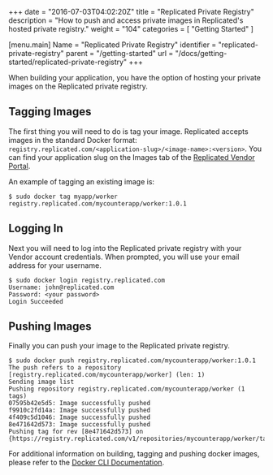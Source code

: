 +++
date = "2016-07-03T04:02:20Z"
title = "Replicated Private Registry"
description = "How to push and access private images in Replicated's hosted private registry."
weight = "104"
categories = [ "Getting Started" ]

[menu.main]
Name       = "Replicated Private Registry"
identifier = "replicated-private-registry"
parent     = "/getting-started"
url        = "/docs/getting-started/replicated-private-registry"
+++

When building your application, you have the option of hosting your private images on the Replicated private registry.

## Tagging Images

The first thing you will need to do is tag your image. Replicated accepts images in the standard Docker format: `registry.replicated.com/<application-slug>/<image-name>:<version>`. You can find your application slug on the Images tab of the [Replicated Vendor Portal](https://vendor.replicated.com/).

An example of tagging an existing image is:

```shell
$ sudo docker tag myapp/worker registry.replicated.com/mycounterapp/worker:1.0.1
```

## Logging In

Next you will need to log into the Replicated private registry with your Vendor account credentials. When prompted, you will use your email address for your username.

```shell
$ sudo docker login registry.replicated.com
Username: john@replicated.com
Password: <your password>
Login Succeeded
```

## Pushing Images

Finally you can push your image to the Replicated private registry.

```shell
$ sudo docker push registry.replicated.com/mycounterapp/worker:1.0.1
The push refers to a repository [registry.replicated.com/mycounterapp/worker] (len: 1)
Sending image list
Pushing repository registry.replicated.com/mycounterapp/worker (1 tags)
07595b42e5d5: Image successfully pushed
f9910c2fd14a: Image successfully pushed
4f409c5d1046: Image successfully pushed
8e471642d573: Image successfully pushed
Pushing tag for rev [8e471642d573] on {https://registry.replicated.com/v1/repositories/mycounterapp/worker/tags/1.0.1}
```

For additional information on building, tagging and pushing docker images, please refer to the
[Docker CLI Documentation](https://docs.docker.com/reference/commandline/cli/).
